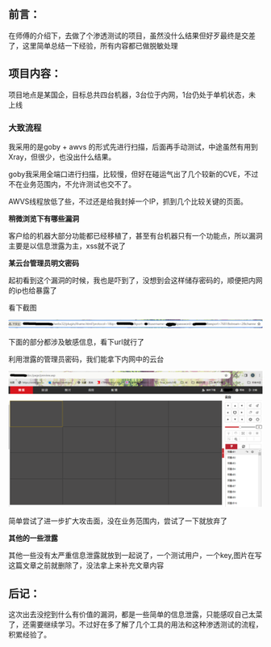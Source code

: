 ## 前言：

在师傅的介绍下，去做了个渗透测试的项目，虽然没什么结果但好歹最终是交差了，这里简单总结一下经验，所有内容都已做脱敏处理

## 项目内容：

项目地点是某国企，目标总共四台机器，3台位于内网，1台仍处于单机状态，未上线

### 大致流程

我采用的是goby + awvs 的形式先进行扫描，后面再手动测试，中途虽然有用到Xray，但很少，也没出什么结果。

goby我采用全端口进行扫描，比较慢，但好在碰运气出了几个较新的CVE，不过不在业务范围内，不允许测试也交不了。

AWVS线程放低了些，不过还是给我封掉一个IP，抓到几个比较关键的页面。

**稍微浏览下有哪些漏洞**

客户给的机器大部分功能都已经移植了，甚至有台机器只有一个功能点，所以漏洞主要是以信息泄露为主，xss就不说了

**某云台管理员明文密码**

起初看到这个漏洞的时候，我也是吓到了，没想到会这样储存密码的，顺便把内网的ip也给暴露了

看下截图

![cam](https://raw.githubusercontent.com/uu2fu3o/blog-picture/main/ntlm/cam.png)

下面的部分都涉及敏感信息，看下url就行了

利用泄露的管理员密码，我们能拿下内网中的云台

![bakground](https://raw.githubusercontent.com/uu2fu3o/blog-picture/main/jingyan/bakground.png)

简单尝试了进一步扩大攻击面，没在业务范围内，尝试了一下就放弃了

**其他的一些泄露**

其他一些没有太严重信息泄露就放到一起说了，一个测试用户，一个key,图片在写这篇文章之前就删除了，没法拿上来补充文章内容

## 后记：

这次出去没挖到什么有价值的漏洞，都是一些简单的信息泄露，只能感叹自己太菜了，还需要继续学习。不过好在多了解了几个工具的用法和这种渗透测试的流程，积累经验了。

